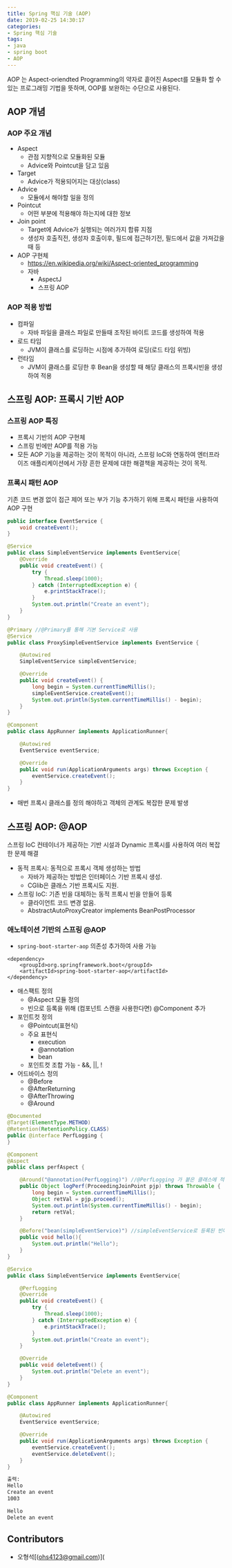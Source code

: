 ```yaml
---
title: Spring 핵심 기술 (AOP)
date: 2019-02-25 14:30:17
categories:
- Spring 핵심 기술
tags:
- java
- spring boot
- AOP
---
```


AOP 는 Aspect-oriendted Programming의 약자로 흩어진 Aspect를 모듈화 할 수 있는 프로그래밍 기법을 뜻하며, OOP를 보완하는 수단으로 사용된다.

<!--more-->  

## AOP 개념

### AOP 주요 개념

- Aspect 
  - 관점 지향적으로 모듈화된 모듈
  - Advice와 Pointcut을 담고 있음
- Target
  - Advice가 적용되어지는 대상(class)
- Advice 
  -  모듈에서 해야할 일을 정의
- Pointcut
  - 어떤 부분에 적용해야 하는지에 대한 정보
- Join point
  - Target에 Advice가 실행되는 여러가지 합류 지점
  - 생성자 호출직전, 생성자 호출이후, 필드에 접근하기전, 필드에서 값을 가져갔을 때 등
- AOP 구현체
  - https://en.wikipedia.org/wiki/Aspect-oriented_programming
  - 자바
    - AspectJ
    - 스프링 AOP



### AOP 적용 방법

- 컴파일 
  - 자바 파일을 클래스 파일로 만들때 조작된 바이트 코드를 생성하여 적용
- 로드 타임
  - JVM이 클래스를 로딩하는 시점에 추가하여 로딩(로드 타임 위빙)
- 런타임
  - JVM이 클래스를 로딩한 후 Bean을 생성할 때 해당 클래스의 프록시빈을 생성하여 적용



## 스프링 AOP: 프록시 기반 AOP

### 스프링 AOP 특징

- 프록시 기반의 AOP 구현체
- 스프링 빈에만 AOP를 적용 가능
- 모든 AOP 기능을 제공하는 것이 목적이 아니라, 스프링 IoC와 연동하여 엔터프라이즈 애플리케이션에서 가장 흔한 문제에 대한 해결책을 제공하는 것이 목적.



### 프록시 패턴 AOP

기존 코드 변경 없이 접근 제어 또는 부가 기능 추가하기 위해 프록시 패턴을 사용하여 AOP 구현



```java
public interface EventService {
    void createEvent();
}
```

```java
@Service
public class SimpleEventService implements EventService{
    @Override
    public void createEvent() {
        try {
            Thread.sleep(1000);
        } catch (InterruptedException e) {
            e.printStackTrace();
        }
        System.out.println("Create an event");
    }
}
```

```java
@Primary //@Primary를 통해 기본 Service로 사용
@Service
public class ProxySimpleEventService implements EventService {

    @Autowired
    SimpleEventService simpleEventService;

    @Override
    public void createEvent() {
        long begin = System.currentTimeMillis();
        simpleEventService.createEvent();
        System.out.println(System.currentTimeMillis() - begin);
    }
}
```

```java
@Component
public class AppRunner implements ApplicationRunner{

    @Autowired
    EventService eventService;

    @Override
    public void run(ApplicationArguments args) throws Exception {
        eventService.createEvent();
    }
}

```

- 매번 프록시 클래스를 정의 해야하고 객체의 관계도 복잡한 문제 발생




## 스프링 AOP: @AOP

스프링 IoC 컨테이너가 제공하는 기반 시설과 Dynamic 프록시를 사용하여 여러 복잡한 문제 해결

- 동적 프록시: 동적으로 프록시 객체 생성하는 방법
  - 자바가 제공하는 방법은 인터페이스 기반 프록시 생성.
  - CGlib은 클래스 기반 프록시도 지원.
- 스프링 IoC: 기존 빈을 대체하는 동적 프록시 빈을 만들어 등록
  - 클라이언트 코드 변경 없음.
  -  AbstractAutoProxyCreator implements BeanPostProcessor

### 애노테이션 기반의 스프링 @AOP

- `spring-boot-starter-aop` 의존성 추가하여 사용 가능

```
<dependency>
    <groupId>org.springframework.boot</groupId>
    <artifactId>spring-boot-starter-aop</artifactId>
</dependency>
```

- 애스팩트 정의
  - @Aspect 모듈 정의
  - 빈으로 등록을 위해 (컴포넌트 스캔을 사용한다면) @Component 추가
- 포인트컷 정의
  -  @Pointcut(표현식)
  - 주요 표현식
    - execution
    - @annotation
    - bean
  -  포인트컷 조합 가능 - &&, ||, !
- 어드바이스 정의
  - @Before 
  - @AfterReturning
  - @AfterThrowing
  - @Around

```java
@Documented
@Target(ElementType.METHOD)
@Retention(RetentionPolicy.CLASS)
public @interface PerfLogging {
}
```

```java
@Component
@Aspect
public class perfAspect {

    @Around("@annotation(PerfLogging)") //@PerfLogging 가 붙은 클래스에 적용
    public Object logPerf(ProceedingJoinPoint pjp) throws Throwable {
        long begin = System.currentTimeMillis();
        Object retVal = pjp.proceed();
        System.out.println(System.currentTimeMillis() - begin);
        return retVal;
    }

    @Before("bean(simpleEventService)") //simpleEventService로 등록된 빈이 실행되기전 호출
    public void hello(){
        System.out.println("Hello");
    }
}
```

```java
@Service
public class SimpleEventService implements EventService{

    @PerfLogging
    @Override
    public void createEvent() {
        try {
            Thread.sleep(1000);
        } catch (InterruptedException e) {
            e.printStackTrace();
        }
        System.out.println("Create an event");
    }

    @Override
    public void deleteEvent() {
        System.out.println("Delete an event");
    }
}
```

```java
@Component
public class AppRunner implements ApplicationRunner{

    @Autowired
    EventService eventService;

    @Override
    public void run(ApplicationArguments args) throws Exception {
        eventService.createEvent();
        eventService.deleteEvent();
    }
}
```

```bash
출력:
Hello
Create an event
1003

Hello
Delete an event
```



## Contributors

- 오형석[(ohs4123@gmail.com)](